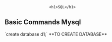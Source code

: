 
						<h1>SQL</h1>


<h2>Basic Commands Mysql</h2>
`create database d1;`	       **TO CREATE DATABASE**





					
